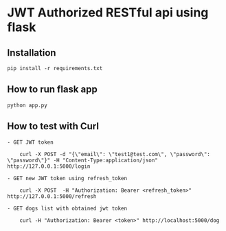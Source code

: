 JWT Authorized RESTful api using flask
======================================


Installation
-------------

    pip install -r requirements.txt


How to run flask app
--------------------

    python app.py


How to test with Curl
---------------------

    - GET JWT token

        curl -X POST -d "{\"email\": \"test1@test.com\", \"password\": \"password\"}" -H "Content-Type:application/json" http://127.0.0.1:5000/login

    - GET new JWT token using refresh_token

        curl -X POST  -H "Authorization: Bearer <refresh_token>" http://127.0.0.1:5000/refresh

    - GET dogs list with obtained jwt token

        curl -H "Authorization: Bearer <token>" http://localhost:5000/dog

